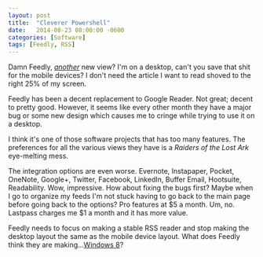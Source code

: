 ```yaml
---
layout: post
title:  "Cleverer Powershell"
date:   2014-08-23 08:00:00 -0600
categories: [Software]
tags: [Feedly, RSS]
---
```


Damn Feedly, [*another*](http://blog.feedly.com/2014/08/22/feedly-slider/) new view? I'm on a desktop, can't you save that shit for the mobile devices? I don't need the article I want to read shoved to the right 25% of my screen.

Feedly has been a decent replacement to Google Reader. Not great; decent to pretty good. However, it seems like every other month they have a major bug or some new design which causes me to cringe while trying to use it on a desktop.

I think it's one of those software projects that has too many features. The preferences for all the various views they have is a *Raiders of the Lost Ark* eye-melting mess.

The integration options are even worse. Evernote, Instapaper, Pocket, OneNote, Google+, Twitter, Facebook, LinkedIn, Buffer Email, Hootsuite, Readability. Wow, impressive. How about fixing the bugs first? Maybe when I go to organize my feeds I'm not stuck having to go back to the main page before going back to the options? Pro features at $5 a month. Um, no. Lastpass charges me $1 a month and it has more value.

Feedly needs to focus on making a stable RSS reader and stop making the desktop layout the same as the mobile device layout. What does Feedly think they are making...[Windows 8](http://windows.microsoft.com/en-us/windows-8/meet)?
